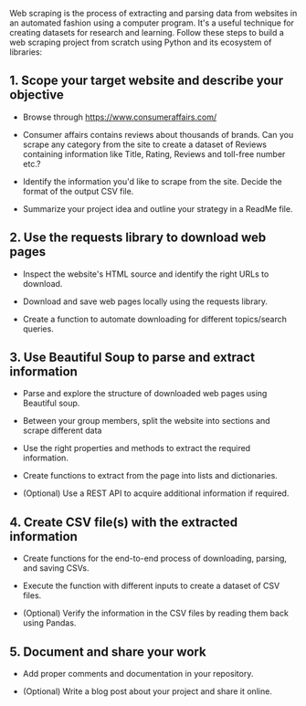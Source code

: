 Web scraping is the process of extracting and parsing data from websites in an automated fashion using a computer program. It's a useful technique for creating datasets for research and learning. Follow these steps to build a web scraping project from scratch using Python and its ecosystem of libraries:
	
##  1. Scope your target website and describe your objective
		
- Browse through https://www.consumeraffairs.com/
		
- Consumer affairs contains reviews about thousands of brands. Can you scrape any category from the site to create a dataset of Reviews containing information like Title, Rating, Reviews and toll-free number etc.?
		
- Identify the information you'd like to scrape from the site. Decide the format of the output CSV file.
		
- Summarize your project idea and outline your strategy in a ReadMe file.
		
## 2. Use the requests library to download web pages
		
- Inspect the website's HTML source and identify the right URLs to download.
		
- Download and save web pages locally using the requests library.
		
- Create a function to automate downloading for different topics/search queries.	
	
## 3. Use Beautiful Soup to parse and extract information
	
- Parse and explore the structure of downloaded web pages using Beautiful soup.
		
- Between your group members, split the website into sections and scrape different data
		
- Use the right properties and methods to extract the required information.
		
- Create functions to extract from the page into lists and dictionaries.
		
- (Optional) Use a REST API to acquire additional information if required.
		
	
## 4. Create CSV file(s) with the extracted information

- Create functions for the end-to-end process of downloading, parsing, and saving CSVs.
		
- Execute the function with different inputs to create a dataset of CSV files.
		
- (Optional) Verify the information in the CSV files by reading them back using Pandas.
	
## 5. Document and share your work
	
- Add proper comments and documentation in your repository.
		
- (Optional) Write a blog post about your project and share it online.
	